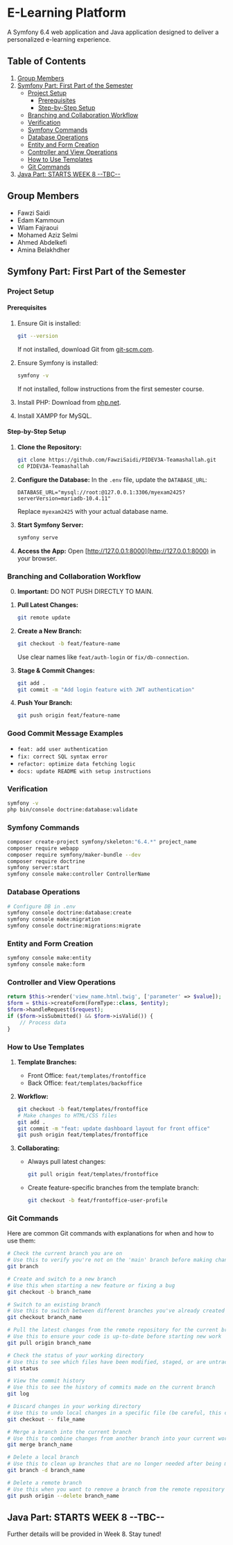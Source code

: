 # E-Learning Platform

A Symfony 6.4 web application and Java application designed to deliver a personalized e-learning experience.

## Table of Contents
1. [Group Members](#group-members)
2. [Symfony Part: First Part of the Semester](#symfony-part-first-part-of-the-semester)
   - [Project Setup](#project-setup)
     - [Prerequisites](#prerequisites)
     - [Step-by-Step Setup](#step-by-step-setup)
   - [Branching and Collaboration Workflow](#branching-and-collaboration-workflow)
   - [Verification](#verification)
   - [Symfony Commands](#symfony-commands)
   - [Database Operations](#database-operations)
   - [Entity and Form Creation](#entity-and-form-creation)
   - [Controller and View Operations](#controller-and-view-operations)
   - [How to Use Templates](#how-to-use-templates)
   - [Git Commands](#git-commands)
3. [Java Part: STARTS WEEK 8 --TBC--](#java-part-starts-week-8--tbc--)

## Group Members

- Fawzi Saidi
- Edam Kammoun
- Wiam Fajraoui
- Mohamed Aziz Selmi
- Ahmed Abdelkefi
- Amina Belakhdher

## Symfony Part: First Part of the Semester

### Project Setup

#### Prerequisites
1. Ensure Git is installed:
   ```bash
   git --version
   ```
   If not installed, download Git from [git-scm.com](https://git-scm.com/).

2. Ensure Symfony is installed:
   ```bash
   symfony -v
   ```
   If not installed, follow instructions from the first semester course.

3. Install PHP:
   Download from [php.net](https://www.php.net/).

4. Install XAMPP for MySQL.

#### Step-by-Step Setup
1. **Clone the Repository:**
   ```bash
   git clone https://github.com/FawziSaidi/PIDEV3A-Teamashallah.git
   cd PIDEV3A-Teamashallah
   ```

2. **Configure the Database:**
   In the `.env` file, update the `DATABASE_URL`:
   ```env
   DATABASE_URL="mysql://root:@127.0.0.1:3306/myexam2425?serverVersion=mariadb-10.4.11"
   ```
   Replace `myexam2425` with your actual database name.

3. **Start Symfony Server:**
   ```bash
   symfony serve
   ```

4. **Access the App:**
   Open [http://127.0.0.1:8000](http://127.0.0.1:8000) in your browser.

### Branching and Collaboration Workflow

0. **Important:** DO NOT PUSH DIRECTLY TO MAIN.

1. **Pull Latest Changes:**
   ```bash
   git remote update
   ```

2. **Create a New Branch:**
   ```bash
   git checkout -b feat/feature-name
   ```
   Use clear names like `feat/auth-login` or `fix/db-connection`.

3. **Stage & Commit Changes:**
   ```bash
   git add .
   git commit -m "Add login feature with JWT authentication"
   ```

4. **Push Your Branch:**
   ```bash
   git push origin feat/feature-name
   ```

### Good Commit Message Examples
- `feat: add user authentication`
- `fix: correct SQL syntax error`
- `refactor: optimize data fetching logic`
- `docs: update README with setup instructions`

### Verification
```bash
symfony -v
php bin/console doctrine:database:validate
```

### Symfony Commands
```bash
composer create-project symfony/skeleton:"6.4.*" project_name
composer require webapp
composer require symfony/maker-bundle --dev
composer require doctrine
symfony server:start
symfony console make:controller ControllerName
```

### Database Operations
```bash
# Configure DB in .env
symfony console doctrine:database:create
symfony console make:migration
symfony console doctrine:migrations:migrate
```

### Entity and Form Creation
```bash
symfony console make:entity
symfony console make:form
```

### Controller and View Operations
```php
return $this->render('view_name.html.twig', ['parameter' => $value]);
$form = $this->createForm(FormType::class, $entity);
$form->handleRequest($request);
if ($form->isSubmitted() && $form->isValid()) {
    // Process data
}
```

### How to Use Templates

1. **Template Branches:**
   - Front Office: `feat/templates/frontoffice`
   - Back Office: `feat/templates/backoffice`

2. **Workflow:**
   ```bash
   git checkout -b feat/templates/frontoffice
   # Make changes to HTML/CSS files
   git add .
   git commit -m "feat: update dashboard layout for front office"
   git push origin feat/templates/frontoffice
   ```

3. **Collaborating:**
   - Always pull latest changes:
     ```bash
     git pull origin feat/templates/frontoffice
     ```
   - Create feature-specific branches from the template branch:
     ```bash
     git checkout -b feat/frontoffice-user-profile
     ```

### Git Commands

Here are common Git commands with explanations for when and how to use them:

```bash
# Check the current branch you are on
# Use this to verify you're not on the 'main' branch before making changes
git branch

# Create and switch to a new branch
# Use this when starting a new feature or fixing a bug
git checkout -b branch_name

# Switch to an existing branch
# Use this to switch between different branches you've already created
git checkout branch_name

# Pull the latest changes from the remote repository for the current branch
# Use this to ensure your code is up-to-date before starting new work
git pull origin branch_name

# Check the status of your working directory
# Use this to see which files have been modified, staged, or are untracked
git status

# View the commit history
# Use this to see the history of commits made on the current branch
git log

# Discard changes in your working directory
# Use this to undo local changes in a specific file (be careful, this cannot be undone)
git checkout -- file_name

# Merge a branch into the current branch
# Use this to combine changes from another branch into your current working branch
git merge branch_name

# Delete a local branch
# Use this to clean up branches that are no longer needed after being merged
git branch -d branch_name

# Delete a remote branch
# Use this when you want to remove a branch from the remote repository
git push origin --delete branch_name
```

## Java Part: STARTS WEEK 8 --TBC--
Further details will be provided in Week 8. Stay tuned!
